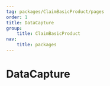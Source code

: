 ```yaml
---
tag: packages/ClaimBasicProduct/pages
order: 1
title: DataCapture
group:
    title: ClaimBasicProduct
nav:
    title: packages
---
```


# DataCapture
